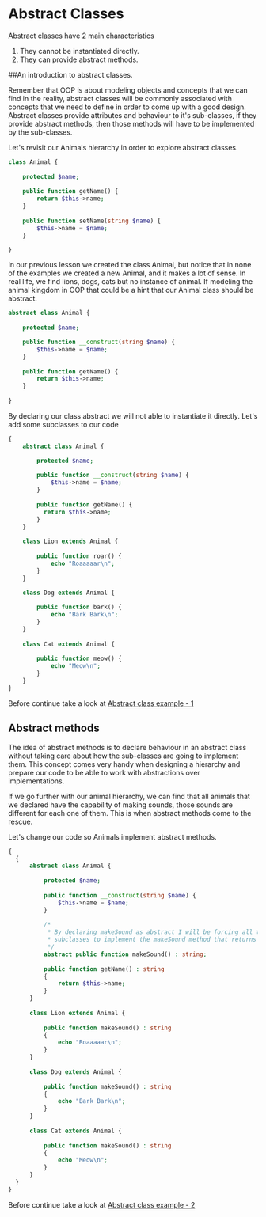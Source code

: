 # Abstract Classes

Abstract classes have 2 main characteristics
1. They cannot be instantiated directly.
2. They can provide abstract methods.

##An introduction to abstract classes.

Remember that OOP is about modeling objects and concepts that we can find in the reality, abstract classes will be commonly 
associated with concepts that we need to define in order to come up with a good design.
Abstract classes provide attributes and behaviour to it's sub-classes, if they provide abstract methods, then those methods
will have to be implemented by the sub-classes.

Let's revisit our Animals hierarchy in order to explore abstract classes.


```php
class Animal {
    
    protected $name;
    
    public function getName() {
        return $this->name;
    }
    
    public function setName(string $name) {
        $this->name = $name;
    }

}
```

In our previous lesson we created the class Animal, but notice that in none of the examples we created a 
new Animal, and it makes a lot of sense. In real life, we find lions, dogs, cats but no instance of animal.
If modeling the animal kingdom in OOP that could be a hint that our Animal class should be abstract.

```php
abstract class Animal {
    
    protected $name;

    public function __construct(string $name) {
        $this->name = $name;
    }    
    
    public function getName() {
        return $this->name;
    }
  
}
```

By declaring our class abstract we will not able to instantiate it directly. Let's add some subclasses to our code

```php
{
    abstract class Animal {

        protected $name;
        
        public function __construct(string $name) {
            $this->name = $name;
        }    
        
        public function getName() {
          return $this->name;
        }   
    } 
  
    class Lion extends Animal {
        
        public function roar() {
            echo "Roaaaaar\n";
        }
    }
    
    class Dog extends Animal {

        public function bark() {
            echo "Bark Bark\n";
        }
    }
    
    class Cat extends Animal {  
        
        public function meow() {
            echo "Meow\n";
        }
    }
}
```  
Before continue take a look at [Abstract class example - 1](./Practice/AbstractClass1.php)


## Abstract methods

The idea of abstract methods is to declare behaviour in an abstract class without taking care about how
the sub-classes are going to implement them. This concept comes very handy when designing a hierarchy and prepare our code
to be able to work with abstractions over implementations.

If we go further with our animal hierarchy, we can find that all animals that we declared have the capability
of making sounds, those sounds are different for each one of them. This is when abstract methods come to the rescue.

Let's change our code so Animals implement abstract methods. 

```php
{
  {
      abstract class Animal {
  
          protected $name;
  
          public function __construct(string $name) {
              $this->name = $name;
          }
  
          /*
           * By declaring makeSound as abstract I will be forcing all the
           * subclasses to implement the makeSound method that returns a string
           */
          abstract public function makeSound() : string;
  
          public function getName() : string
          {
              return $this->name;
          }
      }
  
      class Lion extends Animal {
  
          public function makeSound() : string
          {
              echo "Roaaaaar\n";
          }
      }
  
      class Dog extends Animal {
  
          public function makeSound() : string
          {
              echo "Bark Bark\n";
          }
      }
  
      class Cat extends Animal {
  
          public function makeSound() : string
          {
              echo "Meow\n";
          }
      }
  }
}
```  
Before continue take a look at [Abstract class example - 2](./Practice/AbstractClass2.php)
